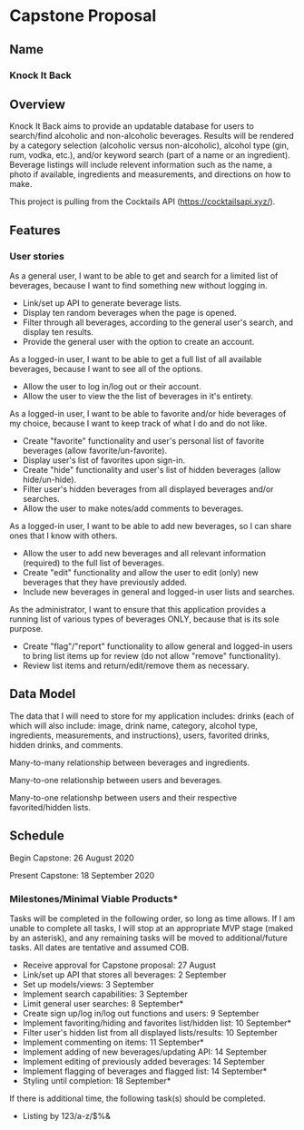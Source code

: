 # Capstone Proposal

## Name
### Knock It Back

## Overview
Knock It Back aims to provide an updatable database for users to search/find alcoholic and non-alcoholic beverages. Results will be rendered by a category selection (alcoholic versus non-alcoholic), alcohol type (gin, rum, vodka, etc.), and/or keyword search (part of a name or an ingredient). Beverage listings will include relevent information such as the name, a photo if available, ingredients and measurements, and directions on how to make.

This project is pulling from the Cocktails API (https://cocktailsapi.xyz/).

## Features
### User stories
As a general user, I want to be able to get and search for a limited list of beverages, because I want to find something new without logging in.
- Link/set up API to generate beverage lists.
- Display ten random beverages when the page is opened.
- Filter through all beverages, according to the general user's search, and display ten results.
- Provide the general user with the option to create an account.

As a logged-in user, I want to be able to get a full list of all available beverages, because I want to see all of the options.
- Allow the user to log in/log out or their account.
- Allow the user to view the the list of beverages in it's entirety.

As a logged-in user, I want to be able to favorite and/or hide beverages of my choice, because I want to keep track of what I do and do not like.
- Create "favorite" functionality and user's personal list of favorite beverages (allow favorite/un-favorite).
- Display user's list of favorites upon sign-in.
- Create "hide" functionality and user's list of hidden beverages (allow hide/un-hide).
- Filter user's hidden beverages from all displayed beverages and/or searches.
- Allow the user to make notes/add comments to beverages.

As a logged-in user, I want to be able to add new beverages, so I can share ones that I know with others.
- Allow the user to add new beverages and all relevant information (required) to the full list of beverages.
- Create "edit" functionality and allow the user to edit (only) new beverages that they have previously added.
- Include new beverages in general and logged-in user lists and searches.

As the administrator, I want to ensure that this application provides a running list of various types of beverages ONLY, because that is its sole purpose.
- Create "flag"/"report" functionality to allow general and logged-in users to bring list items up for review (do not allow "remove" functionality).
- Review list items and return/edit/remove them as necessary.

## Data Model
The data that I will need to store for my application includes: drinks (each of which will also include: image, drink name, category, alcohol type, ingredients, measurements, and instructions), users, favorited drinks, hidden drinks, and comments.

Many-to-many relationship between beverages and ingredients.

Many-to-one relationship between users and beverages.

Many-to-one relationshp between users and their respective favorited/hidden lists.

## Schedule
Begin Capstone: 26 August 2020

Present Capstone: 18 September 2020

### Milestones/Minimal Viable Products*
Tasks will be completed in the following order, so long as time allows. If I am unable to complete all tasks, I will stop at an appropriate MVP stage (maked by an asterisk), and any remaining tasks will be moved to additional/future tasks. All dates are tentative and assumed COB.
- Receive approval for Capstone proposal: 27 August
- Link/set up API that stores all beverages: 2 September
- Set up models/views: 3 September
- Implement search capabilities: 3 September
- Limit general user searches: 8 September*
- Create sign up/log in/log out functions and users: 9 September
- Implement favoriting/hiding and favorites list/hidden list: 10 September*
- Filter user's hidden list from all displayed lists/results: 10 September
- Implement commenting on items: 11 September*
- Implement adding of new beverages/updating API: 14 September
- Implement editing of previously added beverages: 14 September
- Implement flagging of beverages and flagged list: 14 September*
- Styling until completion: 18 September*

If there is additional time, the following task(s) should be completed.
- Listing by 123/a-z/$%&
